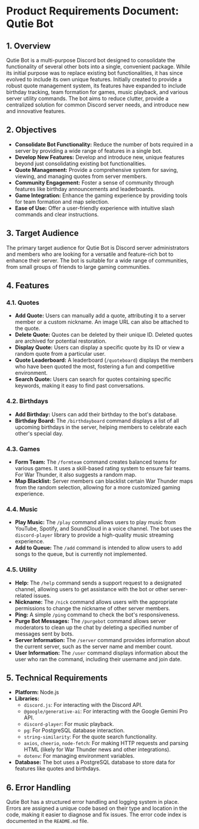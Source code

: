 
# Product Requirements Document: Qutie Bot

## 1. Overview

Qutie Bot is a multi-purpose Discord bot designed to consolidate the functionality of several other bots into a single, convenient package. While its initial purpose was to replace existing bot functionalities, it has since evolved to include its own unique features. Initially created to provide a robust quote management system, its features have expanded to include birthday tracking, team formation for games, music playback, and various server utility commands. The bot aims to reduce clutter, provide a centralized solution for common Discord server needs, and introduce new and innovative features.

## 2. Objectives

*   **Consolidate Bot Functionality:** Reduce the number of bots required in a server by providing a wide range of features in a single bot.
*   **Develop New Features:** Develop and introduce new, unique features beyond just consolidating existing bot functionalities.
*   **Quote Management:** Provide a comprehensive system for saving, viewing, and managing quotes from server members.
*   **Community Engagement:** Foster a sense of community through features like birthday announcements and leaderboards.
*   **Game Integration:** Enhance the gaming experience by providing tools for team formation and map selection.
*   **Ease of Use:** Offer a user-friendly experience with intuitive slash commands and clear instructions.

## 3. Target Audience

The primary target audience for Qutie Bot is Discord server administrators and members who are looking for a versatile and feature-rich bot to enhance their server. The bot is suitable for a wide range of communities, from small groups of friends to large gaming communities.

## 4. Features

### 4.1. Quotes

*   **Add Quote:** Users can manually add a quote, attributing it to a server member or a custom nickname. An image URL can also be attached to the quote.
*   **Delete Quote:** Quotes can be deleted by their unique ID. Deleted quotes are archived for potential restoration.
*   **Display Quote:** Users can display a specific quote by its ID or view a random quote from a particular user.
*   **Quote Leaderboard:** A leaderboard (`/quoteboard`) displays the members who have been quoted the most, fostering a fun and competitive environment.
*   **Search Quote:** Users can search for quotes containing specific keywords, making it easy to find past conversations.

### 4.2. Birthdays

*   **Add Birthday:** Users can add their birthday to the bot's database.
*   **Birthday Board:** The `/birthdayboard` command displays a list of all upcoming birthdays in the server, helping members to celebrate each other's special day.

### 4.3. Games

*   **Form Team:** The `/formteam` command creates balanced teams for various games. It uses a skill-based rating system to ensure fair teams. For War Thunder, it also suggests a random map.
*   **Map Blacklist:** Server members can blacklist certain War Thunder maps from the random selection, allowing for a more customized gaming experience.

### 4.4. Music

*   **Play Music:** The `/play` command allows users to play music from YouTube, Spotify, and SoundCloud in a voice channel. The bot uses the `discord-player` library to provide a high-quality music streaming experience.
*   **Add to Queue:** The `/add` command is intended to allow users to add songs to the queue, but is currently not implemented.

### 4.5. Utility

*   **Help:** The `/help` command sends a support request to a designated channel, allowing users to get assistance with the bot or other server-related issues.
*   **Nickname:** The `/nick` command allows users with the appropriate permissions to change the nickname of other server members.
*   **Ping:** A simple `/ping` command to check the bot's responsiveness.
*   **Purge Bot Messages:** The `/purgebot` command allows server moderators to clean up the chat by deleting a specified number of messages sent by bots.
*   **Server Information:** The `/server` command provides information about the current server, such as the server name and member count.
*   **User Information:** The `/user` command displays information about the user who ran the command, including their username and join date.

## 5. Technical Requirements

*   **Platform:** Node.js
*   **Libraries:**
    *   `discord.js`: For interacting with the Discord API.
    *   `@google/generative-ai`: For interacting with the Google Gemini Pro API.
    *   `discord-player`: For music playback.
    *   `pg`: For PostgreSQL database interaction.
    *   `string-similarity`: For the quote search functionality.
    *   `axios`, `cheerio`, `node-fetch`: For making HTTP requests and parsing HTML (likely for War Thunder news and other integrations).
    *   `dotenv`: For managing environment variables.
*   **Database:** The bot uses a PostgreSQL database to store data for features like quotes and birthdays.

## 6. Error Handling

Qutie Bot has a structured error handling and logging system in place. Errors are assigned a unique code based on their type and location in the code, making it easier to diagnose and fix issues. The error code index is documented in the `README.md` file.
